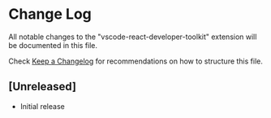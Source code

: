 # Change Log

All notable changes to the "vscode-react-developer-toolkit" extension will be documented in this file.

Check [Keep a Changelog](http://keepachangelog.com/) for recommendations on how to structure this file.

## [Unreleased]

- Initial release